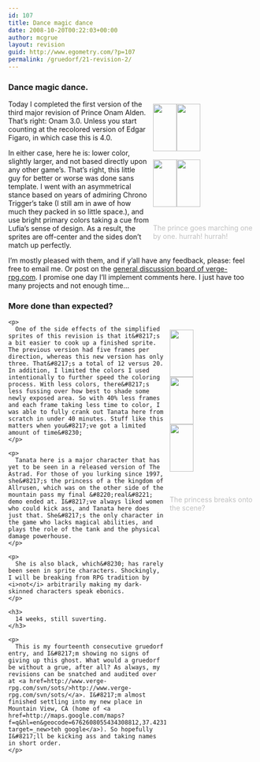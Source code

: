 ```yaml
---
id: 107
title: Dance magic dance
date: 2008-10-20T00:22:03+00:00
author: mcgrue
layout: revision
guid: http://www.egometry.com/?p=107
permalink: /gruedorf/21-revision-2/
---
```

### Dance magic dance.

<div style="float: right; padding: 4px; margin: 4px;">
  <img src=/files/gruedorf_challenge/014/onam-down.gif width=48 height=96><img src=/files/gruedorf_challenge/014/onam-left.gif width=48 height=96><br /> <br /> <img src=/files/gruedorf_challenge/014/onam-right.gif width=48 height=96><img src=/files/gruedorf_challenge/014/onam-up.gif width=48 height=96><br /> <span style="color: silver; font-size: -1;"><br /> <br />The prince goes marching one<br /> by one. hurrah! hurrah!</span>
</div>

Today I completed the first version of the third major revision of Prince Onam Alden. That&#8217;s right: Onam 3.0. Unless you start counting at the recolored version of Edgar Figaro, in which case this is 4.0.

In either case, here he is: lower color, slightly larger, and not based directly upon any other game&#8217;s. That&#8217;s right, this little guy for better or worse was done sans template. I went with an asymmetrical stance based on years of admiring Chrono Trigger&#8217;s take (I still am in awe of how much they packed in so little space.), and use bright primary colors taking a cue from Lufia&#8217;s sense of design. As a result, the sprites are off-center and the sides don&#8217;t match up perfectly.

I&#8217;m mostly pleased with them, and if y&#8217;all have any feedback, please: feel free to email me. Or post on the <a href=http://www.verge-rpg.com/boards/general/ target=_new>general discussion board of verge-rpg.com</a>. I promise one day I&#8217;ll implement comments here. I just have too many projects and not enough time&#8230;

### More done than expected?

<div style="float: right; padding: 4px; margin: 4px;">
  <p>
    <img src=/files/gruedorf_challenge/014/tanata-down.gif width=48 height=96><br /> <img src=/files/gruedorf_challenge/014/tanata-up.gif width=48 height=96><br /> <img src=/files/gruedorf_challenge/014/tanata-left.gif width=48 height=96>
  </p>
  
  <p>
    <span style="color: silver; font-size: -1;"><br /> <br />The princess breaks onto <br />the scene?</span></div> 
    
    <p>
      One of the side effects of the simplified sprites of this revision is that it&#8217;s a bit easier to cook up a finished sprite. The previous version had five frames per direction, whereas this new version has only three. That&#8217;s a total of 12 versus 20. In addition, I limited the colors I used intentionally to further speed the coloring process. With less colors, there&#8217;s less fussing over how best to shade some newly exposed area. So with 40% less frames and each frame taking less time to color, I was able to fully crank out Tanata here from scratch in under 40 minutes. Stuff like this matters when you&#8217;ve got a limited amount of time&#8230;
    </p>
    
    <p>
      Tanata here is a major character that has yet to be seen in a released version of The Astrad. For those of you lurking since 1997, she&#8217;s the princess of a the kingdom of Allrusen, which was on the other side of the mountain pass my final &#8220;real&#8221; demo ended at. I&#8217;ve always liked women who could kick ass, and Tanata here does just that. She&#8217;s the only character in the game who lacks magical abilities, and plays the role of the tank and the physical damage powerhouse.
    </p>
    
    <p>
      She is also black, which&#8230; has rarely been seen in sprite characters. Shockingly, I will be breaking from RPG tradition by <i>not</i> arbitrarily making my dark-skinned characters speak ebonics.
    </p>
    
    <h3>
      14 weeks, still suverting.
    </h3>
    
    <p>
      This is my fourteenth consecutive gruedorf entry, and I&#8217;m showing no signs of giving up this ghost. What would a gruedorf be without a grue, after all? As always, my revisions can be snatched and audited over at <a href=http://www.verge-rpg.com/svn/sots/>http://www.verge-rpg.com/svn/sots/</a>. I&#8217;m almost finished settling into my new place in Mountain View, CA (home of <a href=http://maps.google.com/maps?f=q&hl=en&geocode=6762608055434308812,37.423154,-122.084918&time=&date=&ttype=&q=1600+Amphitheatre+Parkway,+Mountain+View,+CA+94043&sll=37.423872,-122.084917&sspn=0.00484,0.010042&ie=UTF8&ll=37.423565,-122.085056&spn=0.009679,0.020084&z=16&iwloc=addr&om=1 target=_new>teh google</a>). So hopefully I&#8217;ll be kicking ass and taking names in short order.
    </p>